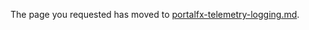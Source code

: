 
The page you requested has moved to [portalfx-telemetry-logging.md](portalfx-telemetry-logging.md).
